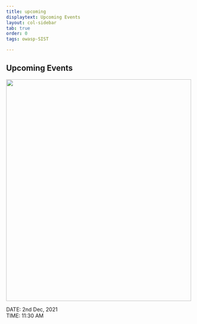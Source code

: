 ```yaml
---
title: upcoming
displaytext: Upcoming Events
layout: col-sidebar
tab: true
order: 0
tags: owasp-SIST

---
```


## Upcoming Events

<img src="https://raw.githubusercontent.com/OWASP/www-chapter-sathyabama-institute-of-science-and-technology/main/assets/images/OWASP%20POSTER.jpg" width="500" height="600"> <br>

DATE: 2nd Dec, 2021<br>
TIME: 11:30 AM
